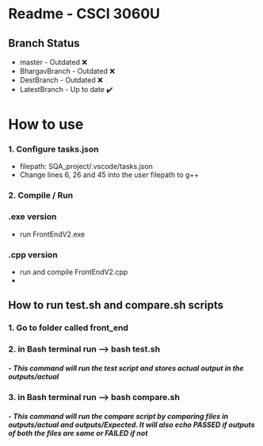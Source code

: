 # Readme - CSCI 3060U
## Branch Status
- master - Outdated ❌
- BhargavBranch - Outdated ❌
- DestBranch - Outdated ❌
- LatestBranch - Up to date ✔️

# How to use
### 1. Configure tasks.json
- filepath: SQA_project/.vscode/tasks.json
- Change lines 6, 26 and 45 into the user filepath to g++

### 2. Compile / Run
### .exe version
- run FrontEndV2.exe

### .cpp version
- run and compile FrontEndV2.cpp
- 
## How to run test.sh and compare.sh scripts
### 1. Go to folder called front_end
### 2. in Bash terminal run --> bash test.sh
##### - This command will run the test script and stores actual output in the outputs/actual
### 3. in Bash terminal run --> bash compare.sh
##### - This command will run the compare script by comparing files in outputs/actual and outputs/Expected. It will also echo PASSED if outputs of both the files are same or FAILED if not
